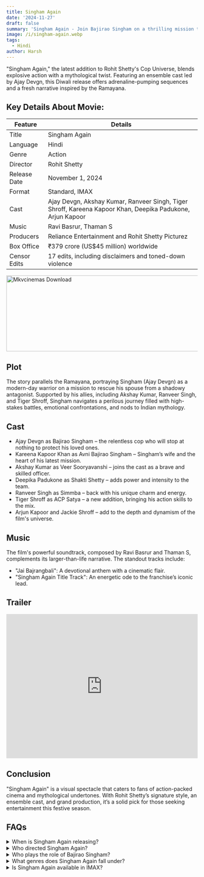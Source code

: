 ```yaml
---
title: Singham Again
date: '2024-11-27'
draft: false
summary: 'Singham Again - Join Bajirao Singham on a thrilling mission to save his wife. Featuring Ajay Devgn, Kareena Kapoor, and more, this is action at its best'
image: /i/singham-again.webp
tags:
  - Hindi
author: Harsh
---
```


"Singham Again," the latest addition to Rohit Shetty's Cop Universe, blends explosive action with a mythological twist. Featuring an ensemble cast led by Ajay Devgn, this Diwali release offers adrenaline-pumping sequences and a fresh narrative inspired by the Ramayana.

## Key Details About Movie:

| Feature      | Details                                                                                                    |
| ------------ | ---------------------------------------------------------------------------------------------------------- |
| Title        | Singham Again                                                                                              |
| Language     | Hindi                                                                                                      |
| Genre        | Action                                                                                                     |
| Director     | Rohit Shetty                                                                                               |
| Release Date | November 1, 2024                                                                                           |
| Format       | Standard, IMAX                                                                                             |
| Cast         | Ajay Devgn, Akshay Kumar, Ranveer Singh, Tiger Shroff, Kareena Kapoor Khan, Deepika Padukone, Arjun Kapoor |
| Music        | Ravi Basrur, Thaman S                                                                                      |
| Producers    | Reliance Entertainment and Rohit Shetty Picturez                                                           |
| Box Office   | ₹379 crore (US$45 million) worldwide                                                                       |
| Censor Edits | 17 edits, including disclaimers and toned-down violence                                                    |

<a href="https://www.profitablecpmrate.com/zht8552qct?key=dd3a0d3c76c4f58956dd24d2605f1413">
  <img src="/mkvcinemas-btn.webp" alt="Mkvcinemas Download" width="600" height="200" loading="lazy">
</a>

## Plot

The story parallels the Ramayana, portraying Singham (Ajay Devgn) as a modern-day warrior on a mission to rescue his spouse from a shadowy antagonist. Supported by his allies, including Akshay Kumar, Ranveer Singh, and Tiger Shroff, Singham navigates a perilous journey filled with high-stakes battles, emotional confrontations, and nods to Indian mythology.

## Cast

- Ajay Devgn as Bajirao Singham – the relentless cop who will stop at nothing to protect his loved ones.
- Kareena Kapoor Khan as Avni Bajirao Singham – Singham’s wife and the heart of his latest mission.
- Akshay Kumar as Veer Sooryavanshi – joins the cast as a brave and skilled officer.
- Deepika Padukone as Shakti Shetty – adds power and intensity to the team.
- Ranveer Singh as Simmba – back with his unique charm and energy.
- Tiger Shroff as ACP Satya – a new addition, bringing his action skills to the mix.
- Arjun Kapoor and Jackie Shroff – add to the depth and dynamism of the film's universe.

## Music

The film's powerful soundtrack, composed by Ravi Basrur and Thaman S, complements its larger-than-life narrative. The standout tracks include:

- "Jai Bajrangbali": A devotional anthem with a cinematic flair.
- "Singham Again Title Track": An energetic ode to the franchise’s iconic lead.

## Trailer

<iframe width="100%" height="380" src="https://www.youtube.com/embed/MD7v0-igVIM" title={title} frameborder="0" allow="accelerometer; autoplay; clipboard-write; encrypted-media; gyroscope; picture-in-picture; web-share" referrerpolicy="strict-origin-when-cross-origin" allowfullscreen loading="lazy"></iframe>

## Conclusion

"Singham Again" is a visual spectacle that caters to fans of action-packed cinema and mythological undertones. With Rohit Shetty’s signature style, an ensemble cast, and grand production, it’s a solid pick for those seeking entertainment this festive season.

## FAQs

<details>
    <summary>When is Singham Again releasing?</summary>
    <p>Stay tuned for the official release date announcement.</p>
</details>

<details>
    <summary>Who directed Singham Again?</summary>
    <p>Rohit Shetty directed the film.</p>
</details>

<details>
    <summary>Who plays the role of Bajirao Singham?</summary>
    <p>Ajay Devgn returns as the iconic Bajirao Singham.</p>
</details>

<details>
    <summary>What genres does Singham Again fall under?</summary>
    <p>It’s an action-drama film with high-intensity scenes.</p>
</details>

<details>
    <summary>Is Singham Again available in IMAX?</summary>
    <p>Yes, Singham Again will be available in IMAX 2D for an immersive experience.</p>
</details>
